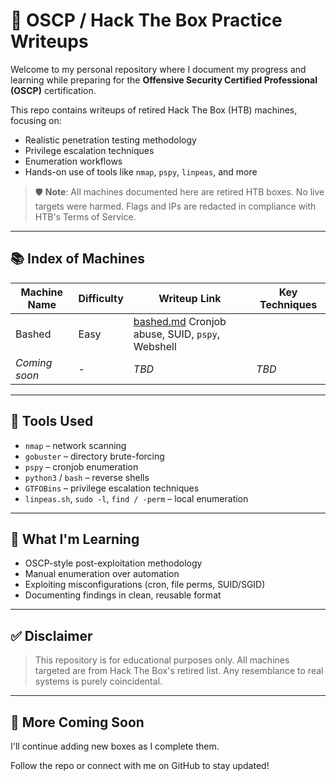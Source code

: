 # 🎯 OSCP / Hack The Box Practice Writeups

Welcome to my personal repository where I document my progress and learning while preparing for the **Offensive Security Certified Professional (OSCP)** certification.

This repo contains writeups of retired Hack The Box (HTB) machines, focusing on:
- Realistic penetration testing methodology
- Privilege escalation techniques
- Enumeration workflows
- Hands-on use of tools like `nmap`, `pspy`, `linpeas`, and more

> 🛡️ **Note**: All machines documented here are retired HTB boxes. No live targets were harmed. Flags and IPs are redacted in compliance with HTB's Terms of Service.

---

## 📚 Index of Machines

| Machine Name | Difficulty | Writeup Link | Key Techniques |
|--------------|------------|--------------|----------------|
| Bashed       | Easy       | [bashed.md](/bashed/bashed.md) Cronjob abuse, SUID, `pspy`, Webshell |
| *Coming soon*| *-*        | *TBD*        | *TBD*          |

---

## 🧰 Tools Used

- `nmap` – network scanning
- `gobuster` – directory brute-forcing
- `pspy` – cronjob enumeration
- `python3` / `bash` – reverse shells
- `GTFOBins` – privilege escalation techniques
- `linpeas.sh`, `sudo -l`, `find / -perm` – local enumeration

---

## 🧠 What I'm Learning

- OSCP-style post-exploitation methodology
- Manual enumeration over automation
- Exploiting misconfigurations (cron, file perms, SUID/SGID)
- Documenting findings in clean, reusable format

---

## ✅ Disclaimer

> This repository is for educational purposes only. All machines targeted are from Hack The Box's retired list. Any resemblance to real systems is purely coincidental.

---

## 🚧 More Coming Soon

I'll continue adding new boxes as I complete them.

Follow the repo or connect with me on GitHub to stay updated!
